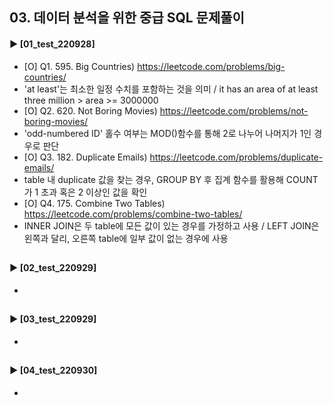 ####  
## 03. 데이터 분석을 위한 중급 SQL 문제풀이  
#### ► [01_test_220928]  
- [O] Q1. 595. Big Countries) https://leetcode.com/problems/big-countries/
- 'at least'는 최소한 일정 수치를 포함하는 것을 의미 / it has an area of at least three million > area >= 3000000
- [O] Q2. 620. Not Boring Movies) https://leetcode.com/problems/not-boring-movies/
- 'odd-numbered ID' 홀수 여부는 MOD()함수를 통해 2로 나누어 나머지가 1인 경우로 판단
- [O] Q3. 182. Duplicate Emails) https://leetcode.com/problems/duplicate-emails/
- table 내 duplicate 값을 찾는 경우, GROUP BY 후 집계 함수를 활용해 COUNT가 1 초과 혹은 2 이상인 값을 확인
- [O] Q4. 175. Combine Two Tables) https://leetcode.com/problems/combine-two-tables/
- INNER JOIN은 두 table에 모든 값이 있는 경우를 가정하고 사용 / LEFT JOIN은 왼쪽과 달리, 오른쪽 table에 일부 값이 없는 경우에 사용
##  
#### ► [02_test_220929]  
-  
## 
#### ► [03_test_220929]  
-  
## 
#### ► [04_test_220930]  
-  
## 
